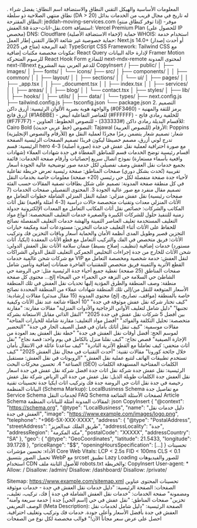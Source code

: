. المعلومات الأساسية والهيكل التقني
النطاق والاستضافة
اسم النطاق: يفضل شراء نطاق منتهي الصلاحية ذو سلطة (DA > 20) له تاريخ في مجال قريب من الخدمات
بدائل النطاق المقترحة:
jeddah-moving-services.com (إذا توفر كنطاق منتهٍ)
موفر-العفش.sa
نقل-اثاث-جدة.com
استضافة: Vercel Premium Plan (للحصول على IP مخصص)
DNS: Cloudflare (لإخفاء الاستضافة الأصلية)
حماية WHOIS: استخدام خدمة حماية خصوصية غير شائعة
الإطار التقني
إطار العمل: Next.js 14.0+ (أو أحدث إصدار متاح في 2025)
لغة البرمجة: TypeScript
CSS Framework: Tailwind CSS مع مكونات مخصصة
مكتبات إضافية:
React Query لإدارة حالة البيانات
Framer Motion للرسوم المتحركة
React Hook Form للنماذج
next-mdx-remote لمحتوى المدونة
next-i18next للدعم العربي
بنية المشروع
CopyInsert
/
├── public/
│   ├── images/
│   ├── fonts/
│   └── icons/
├── src/
│   ├── components/
│   │   ├── common/
│   │   ├── layout/
│   │   ├── sections/
│   │   └── ui/
│   ├── pages/
│   │   ├── _app.tsx
│   │   ├── _document.tsx
│   │   ├── index.tsx
│   │   ├── services/
│   │   ├── areas/
│   │   ├── blog/
│   │   └── contact.tsx
│   ├── styles/
│   ├── lib/
│   ├── hooks/
│   ├── utils/
│   ├── data/
│   └── types/
├── next.config.js
├── tailwind.config.js
├── tsconfig.json
└── package.json
2. التصميم والواجهة
هوية بصرية
الألوان الرئيسية:
أزرق داكن (#0F3460) - يرمز للثقة والمهنية
أزرق فاتح (#1A6BBE) - للعناصر التفاعلية
أبيض (#FFFFFF) - للخلفية
رمادي فاتح (#F7F7F7) - للأقسام البديلة
رمادي داكن (#333333) - للنصوص
الخطوط:
العناوين: Cairo Bold (خط عربي حديث)
النصوص: Tajawal (للنصوص العربية)
الأرقام: Poppins (للأرقام والنصوص الإنجليزية)
شعار: تصميم شعار يتضمن رمزًا مجردًا لعملية النقل مع تدرج لوني أزرق، مصمم خصيصًا ليكون فريدًا
تصميم الصفحات الرئيسية
الصفحة الرئيسية:
قسم hero مع صورة احترافية لعملية نقل عفش في جدة (صورة أصلية)
3-4 أقسام رئيسية توضح الخدمات
قسم للمناطق المغطاة في جدة
شهادات العملاء (شهادات واقعية بأسماء مستعارة)
نموذج اتصال سريع
إحصائيات وأرقام
صفحة الخدمات:
قائمة بجميع خدمات نقل العفش
وصف تفصيلي لكل خدمة
صور توضيحية عالية الجودة
أسعار تقريبية (تُحدث بشكل دوري)
صفحات المناطق:
صفحة رئيسية تعرض خريطة تفاعلية لأحياء جدة
صفحة منفصلة لكل حي رئيسي (20+ صفحة)
معلومات خاصة بخدمات النقل في كل منطقة
صفحة المدونة:
تصميم على شكل بطاقات
تصفية المقالات حسب الفئة
تصميم مقال منفرد مع صور عالية الجودة
3. المحتوى التفصيلي
صفحات الخدمات (7 صفحات رئيسية)
نقل عفش منزلي:
عملية النقل المنزلي الشاملة
خطوات التعامل مع الأثاث المنزلي
معدات وتقنيات متخصصة
حالات دراسية (3-4 أمثلة واقعية)
نقل أثاث المكاتب والشركات:
خصائص نقل أثاث المكاتب
التعامل مع المعدات الإلكترونية
جدولة زمنية للتنفيذ
حلول للشركات الكبيرة والصغيرة
خدمات التغليف المتخصصة:
أنواع مواد التغليف المستخدمة
تغليف العناصر الثمينة والهشة
خدمات التغليف المنفصلة
نصائح للحفاظ على الأثاث أثناء التغليف
خدمات التخزين:
مستودعات آمنة ومكيفة
خيارات التخزين قصير وطويل المدى
أنظمة الأمان والحماية
أسعار وباقات التخزين
فك وتركيب الأثاث:
فريق متخصص في الفك والتركيب
التعامل مع قطع الأثاث المعقدة (ايكيا، أثاث مستورد)
خدمات إضافية (تنظيف، إصلاح بسيط)
ضمان سلامة الأثاث
نقل العفش الدولي:
شحن الأثاث للخارج من جدة
إجراءات التخليص الجمركي
التغليف للنقل الدولي
الشراكات مع شركات شحن عالمية
خدمات VIP لنقل العفش:
خدمة شخصية ومخصصة
التعامل مع القطع الأثرية والثمينة
فريق متخصص للمقتنيات الفاخرة
ضمانات إضافية وتأمين شامل
صفحات المناطق (25 صفحة)
تغطية جميع أحياء جدة الرئيسية مثل:
حي الروضة
حي الشاطئ
حي السلامة
حي النزهة
حي الحمراء
حي الفيحاء
إلخ...
محتوى كل صفحة منطقة:
وصف المنطقة والطرق المؤدية إليها
تحديات نقل العفش في تلك المنطقة
الأسعار المتوقعة للنقل من/إلى تلك المنطقة
شهادات عملاء من المنطقة المحددة
نصائح خاصة بالمنطقة (مواقف، تصاريح، إلخ)
محتوى المدونة (15 مقال مبدئي)
مقالات إرشادية:
"كيف تختار شركة نقل عفش موثوقة في جدة"
"10 أخطاء شائعة عند نقل الأثاث وكيفية تجنبها"
"دليل شامل لتغليف الأواني الزجاجية والأدوات المنزلية"
مقالات مقارنة:
"مقارنة بين أفضل 5 شركات نقل عفش في جدة 2025"
"النقل الذاتي مقابل الاستعانة بشركة متخصصة: تحليل التكلفة والفوائد"
"أفضل مواد التغليف: مقارنة شاملة للخيارات المتاحة"
مقالات موسمية:
"كيف تنقل أثاثك بأمان في فصل الصيف الحار في جدة"
"التحضير لموسم الحج: أفضل أوقات نقل العفش في جدة"
"خطة نقل العفش بعد العودة من الإجازة الصيفية"
قصص نجاح:
"كيف نقلنا منزل بالكامل في يوم واحد: قصة نجاح"
"نقل أثاث متحفي: كيف تعاملنا مع القطع الأثرية النادرة"
"كيف ساعدنا عائلة في الانتقال بأمان خلال جائحة كورونا"
مقالات تقنية:
"أحدث التقنيات في مجال نقل العفش 2025"
"كيف تستخدم تطبيقات الهاتف لتتبع عملية نقل العفش"
"الروبوتات في نقل العفش: مستقبل الصناعة"
4. تحسين محركات البحث (SEO)
الكلمات المفتاحية المستهدفة
الكلمات الرئيسية:
نقل عفش جدة
شركة نقل اثاث جدة
افضل شركة نقل عفش في جدة
اسعار نقل العفش جدة
الكلمات طويلة الذيل:
نقل عفش من جدة الى الرياض
شركة نقل عفش رخيصة في جدة
نقل اثاث حي الروضة جدة
فك وتركيب اثاث ايكيا جدة
تحسينات تقنية
البيانات المنظمة (Schema Markup):
LocalBusiness Schema مع تفاصيل جدة
Service Schema لخدمات النقل
FAQ Schema لصفحات الأسئلة الشائعة
Article Schema لمقالات المدونة
أمثلة للبيانات المنظمة:
json
CopyInsert
{
  "@context": "https://schema.org",
  "@type": "LocalBusiness",
  "name": "دليل خدمات نقل العفش في جدة",
  "image": "https://www.example.com/images/logo.png",
  "telephone": "+966-5X-XXX-XXXX",
  "address": {
    "@type": "PostalAddress",
    "streetAddress": "طريق الملك عبدالعزيز",
    "addressLocality": "جدة",
    "addressRegion": "مكة المكرمة",
    "postalCode": "XXXXX",
    "addressCountry": "SA"
  },
  "geo": {
    "@type": "GeoCoordinates",
    "latitude": 21.5433,
    "longitude": 39.1728
  },
  "priceRange": "$$",
  "openingHoursSpecification": [...]
}
تحسينات الأداء:
تحسين مؤشرات Core Web Vitals:
LCP < 2.5s
FID < 100ms
CLS < 0.1
تحميل الصور بتنسيق WebP مع srcset
تطبيق Lazy Loading للصور والفيديوهات
استخدام CDN للأصول الثابتة
ملف robots.txt والخريطة:
CopyInsert
User-agent: *
Allow: /
Disallow: /admin/
Disallow: /dashboard/
Disallow: /private/

Sitemap: https://www.example.com/sitemap.xml
تحسينات المحتوى
عناوين الصفحات:
الصفحة الرئيسية: "دليل خدمات نقل العفش في جدة - خدمات موثوقة ومضمونة"
صفحة الخدمات: "خدمات نقل العفش الشاملة في جدة | فك، تركيب، تغليف، تخزين"
صفحات المناطق: "نقل عفش في حي [اسم الحي] جدة | خدمة سريعة وآمنة"
الوصف التعريفي (Meta Description):
الصفحة الرئيسية: "دليل شامل لخدمات نقل العفش في جدة بأفضل الأسعار وأعلى جودة. خدمات فك وتركيب وتغليف احترافية. احصل على عرض سعر مجاناً الآن!"
قوالب مخصصة لكل نوع من الصفحات